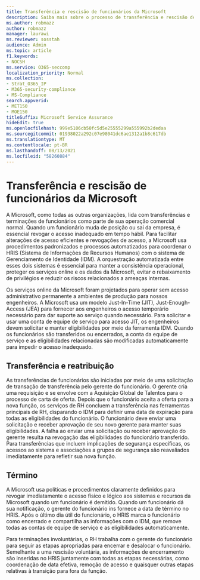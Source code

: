 ```yaml
---
title: Transferência e rescisão de funcionários da Microsoft
description: Saiba mais sobre o processo de transferência e rescisão de funcionários da Microsoft Microsoft 365
ms.author: robmazz
author: robmazz
manager: laurawi
ms.reviewer: sosstah
audience: Admin
ms.topic: article
f1.keywords:
- NOCSH
ms.service: O365-seccomp
localization_priority: Normal
ms.collection:
- Strat_O365_IP
- M365-security-compliance
- MS-Compliance
search.appverid:
- MET150
- MOE150
titleSuffix: Microsoft Service Assurance
hideEdit: true
ms.openlocfilehash: 999e5106cb50fc5d5e25555299a555992b2dedaa
ms.sourcegitcommit: 01938022a292c07e98041dc6ae1312a1b8c617db
ms.translationtype: MT
ms.contentlocale: pt-BR
ms.lasthandoff: 08/13/2021
ms.locfileid: "58260884"
---
```

# <a name="microsoft-employee-transfer-and-termination"></a>Transferência e rescisão de funcionários da Microsoft

A Microsoft, como todas as outras organizações, lida com transferências e terminações de funcionários como parte de sua operação comercial normal. Quando um funcionário muda de posição ou sai da empresa, é essencial revogar o acesso inadequado em tempo hábil. Para facilitar alterações de acesso eficientes e revogações de acesso, a Microsoft usa procedimentos padronizados e processos automatizados para coordenar o HRIS (Sistema de Informações de Recursos Humanos) com o sistema de Gerenciamento de Identidade (IDM). A orquestração automatizada entre esses dois sistemas é essencial para manter a consistência operacional, proteger os serviços online e os dados da Microsoft, evitar o rebaixamento de privilégios e reduzir os riscos relacionados a ameaças internas.

Os serviços online da Microsoft foram projetados para operar sem acesso administrativo permanente a ambientes de produção para nossos engenheiros. A Microsoft usa um modelo Just-In-Time (JIT), Just-Enough-Access (JEA) para fornecer aos engenheiros o acesso temporário necessário para dar suporte ao serviço quando necessário. Para solicitar e usar uma conta de equipe de serviço para acesso JIT, os engenheiros devem solicitar e manter eligibilidades por meio da ferramenta IDM. Quando os funcionários são transferidos ou encerrados, a conta da equipe de serviço e as eligibilidades relacionadas são modificadas automaticamente para impedir o acesso inadequado.

## <a name="transfer-and-reassignment"></a>Transferência e reatribuição

As transferências de funcionários são iniciadas por meio de uma solicitação de transação de transferência pelo gerente do funcionário. O gerente cria uma requisição e se envolve com a Aquisição Global de Talentos para o processo de carta de oferta. Depois que o funcionário aceita a oferta para a nova função, os serviços de RH concluem a transferência nas ferramentas principais de RH, disparando o IDM para definir uma data de expiração para todas as eligibilidades do funcionário. O funcionário deve enviar uma solicitação e receber aprovação de seu novo gerente para manter suas eligibilidades. A falha ao enviar uma solicitação ou receber aprovação do gerente resulta na revogação das eligibilidades do funcionário transferido. Para transferências que incluem implicações de segurança específicas, os acessos ao sistema e associações a grupos de segurança são reavaliados imediatamente para refletir sua nova função.

## <a name="termination"></a>Término

A Microsoft usa políticas e procedimentos claramente definidos para revogar imediatamente o acesso físico e lógico aos sistemas e recursos da Microsoft quando um funcionário é demitido. Quando um funcionário dá sua notificação, o gerente do funcionário ins fornece a data de término no HRIS. Após o último dia útil do funcionário, o HRIS marca o funcionário como encerrado e compartilha as informações com o IDM, que remove todas as contas de equipe de serviço e as eligibilidades automaticamente.

Para terminações involuntárias, o RH trabalha com o gerente do funcionário para seguir as etapas apropriadas para encerrar e desalocar o funcionário. Semelhante a uma rescisão voluntária, as informações de encerramento são inseridas no HRIS juntamente com todas as etapas necessárias, como coordenação de data efetiva, remoção de acesso e quaisquer outras etapas relativas à transição para fora da função.
